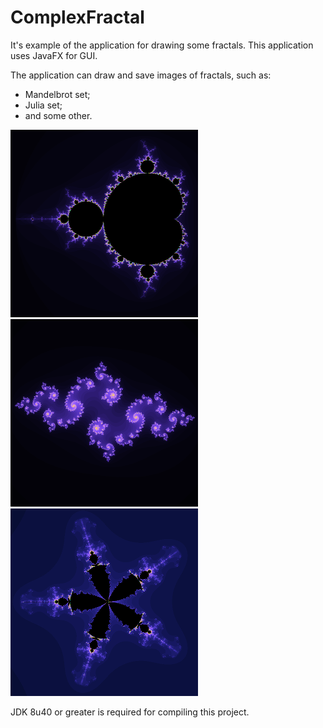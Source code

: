 # ComplexFractal
It's example of the application for drawing some fractals. This application uses JavaFX for GUI.

The application can draw and save images of fractals, such as:
- Mandelbrot set;
- Julia set;
- and some other.

![Mandelbrot set](ReadmeResources/1.png)
![Mandelbrot set](ReadmeResources/2.png)
![Mandelbrot set](ReadmeResources/3.png)

JDK 8u40 or greater is required for compiling this project.
